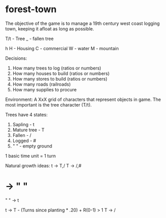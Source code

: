 # forest-town

The objective of the game is to manage a 19th century west coast logging town, keeping it afloat as long as possible.

T/t - Tree
_ - fallen tree

h H - Housing
C - commercial
W - water
M - mountain

Decisions:
1. How many trees to log (ratios or numbers)
2. How many houses to build (ratios or numbers)
3. How many stores to build (ratios or numbers)
4. How many roads (railroads)
5. How many supplies to procure

Environment:
A XxX grid of characters that represent objects in game. The most important is the tree character (T/t).


Trees have 4 states:
1. Sapling - t
2. Mature tree - T
3. Fallen - /
4. Logged - #
5. " " - empty ground

1 basic time unit = 1 turn

Natural growth ideas:
t -> T,/
T -> /,#
# -> " "
" " -> t

t -> T - (Turns since planting * .20) + R(0-1) > 1
T -> /
